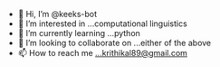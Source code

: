 - 👋 Hi, I’m @keeks-bot
- 👀 I’m interested in ...computational linguistics
- 🌱 I’m currently learning ...python
- 💞️ I’m looking to collaborate on ...either of the above
- 📫 How to reach me ...krithikal89@gmail.com

<!---
keeks-bot/keeks-bot is a ✨ special ✨ repository because its `README.md` (this file) appears on your GitHub profile.
You can click the Preview link to take a look at your changes.
--->
